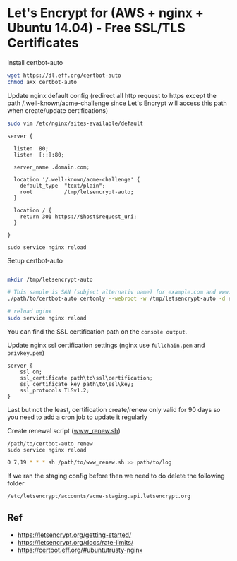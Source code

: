 # Let's Encrypt for (AWS + nginx + Ubuntu 14.04) - Free SSL/TLS Certificates

Install certbot-auto
```sh
wget https://dl.eff.org/certbot-auto
chmod a+x certbot-auto
```

Update nginx default config (redirect all http request to https except the path /.well-known/acme-challenge since Let's Encrypt will access this path when create/update certifications)

```sh
sudo vim /etc/nginx/sites-available/default
```

```
server {

  listen  80;
  listen  [::]:80;

  server_name .domain.com;

  location '/.well-known/acme-challenge' {
    default_type  "text/plain";
    root          /tmp/letsencrypt-auto;
  }

  location / {
    return 301 https://$host$request_uri;
  }

}
```

```
sudo service nginx reload
```

Setup certbot-auto 

```sh

mkdir /tmp/letsencrypt-auto

# This sample is SAN (subject alternativ name) for example.com and www.example.com
./path/to/certbot-auto certonly --webroot -w /tmp/letsencrypt-auto -d example.com -d www.example.com

# reload nginx
sudo service nginx reload

```

You can find the SSL certification path on the `console output`. 

Update nginx ssl certification settings (nginx use `fullchain.pem` and `privkey.pem`)
```
server {
	ssl on;
	ssl_certificate path\to\ssl\certification;
	ssl_certificate_key path\to\ssl\key;
	ssl_protocols TLSv1.2;
}
```

Last but not the least, certification create/renew only valid for 90 days so you need to add a cron job to update it regularly 

Create renewal script (www_renew.sh)
```
/path/to/certbot-auto renew
sudo service nginx reload
```

```sh
0 7,19 * * * sh /path/to/www_renew.sh >> path/to/log
```

If we ran the staging config before then we need to do delete the following folder 
```
/etc/letsencrypt/accounts/acme-staging.api.letsencrypt.org
```

## Ref
- https://letsencrypt.org/getting-started/
- https://letsencrypt.org/docs/rate-limits/
- https://certbot.eff.org/#ubuntutrusty-nginx
